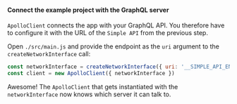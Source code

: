 #### Connect the example project with the GraphQL server

`ApolloClient` connects the app with your GraphQL API. You therefore have to configure it with the URL of the `Simple API` from the previous step.

Open `./src/main.js` and provide the endpoint as the `uri` argument to the `createNetworkInterface` call:

```js
const networkInterface = createNetworkInterface({ uri: '__SIMPLE_API_ENDPOINT__' })
const client = new ApolloClient({ networkInterface })
```

Awesome! The `ApolloClient` that gets instantiated with the `networkInterface` now knows which server it can talk to.
